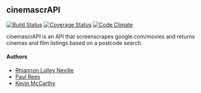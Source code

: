 ## cinemascrAPI

[![Build Status](https://travis-ci.org/rhiannonruth/cinemascrAPI.svg?branch=master)](https://travis-ci.org/rhiannonruth/cinemascrAPI)
[![Coverage Status](https://coveralls.io/repos/github/rhiannonruth/cinemascrAPI/badge.svg?branch=master)](https://coveralls.io/github/rhiannonruth/cinemascrAPI?branch=master)
[![Code Climate](https://codeclimate.com/github/rhiannonruth/cinemascrAPI/badges/gpa.svg)](https://codeclimate.com/github/rhiannonruth/cinemascrAPI)

cinemascrAPI is an API that screenscrapes google.com/movies and returns cinemas and film listings based on a postcode search.

#### Authors
- [Rhiannon Lolley Neville](https://github.com/rhiannonruth)
- [Paul Rees](https://github.com/paulalexrees)
- [Kevin McCarthy](https://github.com/kevinpmcc)
